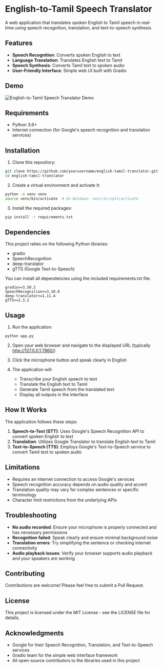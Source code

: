 # English-to-Tamil Speech Translator

A web application that translates spoken English to Tamil speech in real-time using speech recognition, translation, and text-to-speech synthesis.

## Features

- **Speech Recognition**: Converts spoken English to text
- **Language Translation**: Translates English text to Tamil
- **Speech Synthesis**: Converts Tamil text to spoken audio
- **User-Friendly Interface**: Simple web UI built with Gradio

## Demo

![English-to-Tamil Speech Translator Demo](https://via.placeholder.com/800x400?text=Demo+Screenshot)

## Requirements

- Python 3.6+
- Internet connection (for Google's speech recognition and translation services)

## Installation

1. Clone this repository:
```bash
git clone https://github.com/yourusername/english-tamil-translator.git
cd english-tamil-translator
```

2. Create a virtual environment and activate it:
```bash
python -m venv venv
source venv/bin/activate  # On Windows: venv\Scripts\activate
```

3. Install the required packages:
```bash
pip install -r requirements.txt
```

## Dependencies

This project relies on the following Python libraries:
- gradio
- SpeechRecognition
- deep-translator
- gTTS (Google Text-to-Speech)

You can install all dependencies using the included requirements.txt file:
```
gradio>=3.50.2
SpeechRecognition>=3.10.0
deep-translator>=1.11.4
gTTS>=2.3.2
```

## Usage

1. Run the application:
```bash
python app.py
```

2. Open your web browser and navigate to the displayed URL (typically http://127.0.0.1:7860/)

3. Click the microphone button and speak clearly in English

4. The application will:
   - Transcribe your English speech to text
   - Translate the English text to Tamil
   - Generate Tamil speech from the translated text
   - Display all outputs in the interface

## How It Works

The application follows these steps:

1. **Speech-to-Text (STT)**: Uses Google's Speech Recognition API to convert spoken English to text
2. **Translation**: Utilizes Google Translator to translate English text to Tamil
3. **Text-to-Speech (TTS)**: Employs Google's Text-to-Speech service to convert Tamil text to spoken audio

## Limitations

- Requires an internet connection to access Google's services
- Speech recognition accuracy depends on audio quality and accent
- Translation quality may vary for complex sentences or specific terminology
- Character limit restrictions from the underlying APIs

## Troubleshooting

- **No audio recorded**: Ensure your microphone is properly connected and has necessary permissions
- **Recognition failed**: Speak clearly and ensure minimal background noise
- **Translation errors**: Try simplifying the sentence or checking internet connectivity
- **Audio playback issues**: Verify your browser supports audio playback and your speakers are working

## Contributing

Contributions are welcome! Please feel free to submit a Pull Request.

## License

This project is licensed under the MIT License - see the LICENSE file for details.

## Acknowledgments

- Google for their Speech Recognition, Translation, and Text-to-Speech services
- Gradio team for the simple web interface framework
- All open-source contributors to the libraries used in this project
